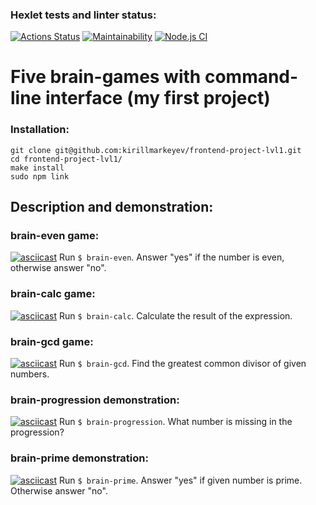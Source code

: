 ### Hexlet tests and linter status:
[![Actions Status](https://github.com/kirillmarkeyev/frontend-project-lvl1/workflows/hexlet-check/badge.svg)](https://github.com/kirillmarkeyev/frontend-project-lvl1/actions)
[![Maintainability](https://api.codeclimate.com/v1/badges/c845730d78fdde1f70e0/maintainability)](https://codeclimate.com/github/kirillmarkeyev/frontend-project-lvl1/maintainability)
[![Node.js CI](https://github.com/kirillmarkeyev/frontend-project-lvl1/actions/workflows/learn-github-actions.yml/badge.svg)](https://github.com/kirillmarkeyev/frontend-project-lvl1/actions/workflows/learn-github-actions.yml)


# Five brain-games with command-line interface (my first project)

### Installation:
```
git clone git@github.com:kirillmarkeyev/frontend-project-lvl1.git
cd frontend-project-lvl1/
make install
sudo npm link
```

## Description and demonstration:

### brain-even game:
[![asciicast](https://asciinema.org/a/yZyJReR2rBRZdzP4Uqe1zrsY5.svg)](https://asciinema.org/a/yZyJReR2rBRZdzP4Uqe1zrsY5)
Run `$ brain-even`. Answer "yes" if the number is even, otherwise answer "no". 


### brain-calc game:
[![asciicast](https://asciinema.org/a/7u5mBntygMiHh488NH7hyoftC.svg)](https://asciinema.org/a/7u5mBntygMiHh488NH7hyoftC)
Run `$ brain-calc`. Calculate the result of the expression.



### brain-gcd game:
[![asciicast](https://asciinema.org/a/vtDstr8bDHWETQDNFQ6B4Bgx1.svg)](https://asciinema.org/a/vtDstr8bDHWETQDNFQ6B4Bgx1)
Run `$ brain-gcd`. Find the greatest common divisor of given numbers.



### brain-progression demonstration:
[![asciicast](https://asciinema.org/a/tIeDQOTsZPdnDr748ocYFDJjK.svg)](https://asciinema.org/a/tIeDQOTsZPdnDr748ocYFDJjK)
Run `$ brain-progression`. What number is missing in the progression?



### brain-prime demonstration:
[![asciicast](https://asciinema.org/a/xvbEDHuMeCWJ6HNTvMdd9KXqW.svg)](https://asciinema.org/a/xvbEDHuMeCWJ6HNTvMdd9KXqW)
Run `$ brain-prime`. Answer "yes" if given number is prime. Otherwise answer "no".